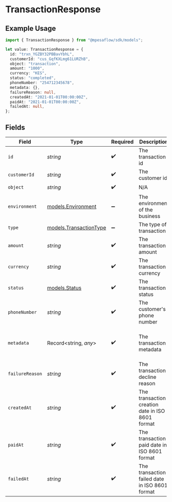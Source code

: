 # TransactionResponse

## Example Usage

```typescript
import { TransactionResponse } from "@mpesaflow/sdk/models";

let value: TransactionResponse = {
  id: "trxn_YGZBY32PBBavYbhL",
  customerId: "cus_GqfKXLmg61LURZhB",
  object: "transaction",
  amount: "1000",
  currency: "KES",
  status: "completed",
  phoneNumber: "254712345678",
  metadata: {},
  failureReason: null,
  createdAt: "2021-01-01T00:00:00Z",
  paidAt: "2021-01-01T00:00:00Z",
  failedAt: null,
};
```

## Fields

| Field                                                  | Type                                                   | Required                                               | Description                                            | Example                                                |
| ------------------------------------------------------ | ------------------------------------------------------ | ------------------------------------------------------ | ------------------------------------------------------ | ------------------------------------------------------ |
| `id`                                                   | *string*                                               | :heavy_check_mark:                                     | The transaction id                                     | trxn_YGZBY32PBBavYbhL                                  |
| `customerId`                                           | *string*                                               | :heavy_check_mark:                                     | The customer id                                        | cus_GqfKXLmg61LURZhB                                   |
| `object`                                               | *string*                                               | :heavy_check_mark:                                     | N/A                                                    | transaction                                            |
| `environment`                                          | [models.Environment](../models/environment.md)         | :heavy_minus_sign:                                     | The environment of the business                        | development                                            |
| `type`                                                 | [models.TransactionType](../models/transactiontype.md) | :heavy_minus_sign:                                     | The type of transaction                                | payment                                                |
| `amount`                                               | *string*                                               | :heavy_check_mark:                                     | The transaction amount                                 | 1000                                                   |
| `currency`                                             | *string*                                               | :heavy_check_mark:                                     | The transaction currency                               | KES                                                    |
| `status`                                               | [models.Status](../models/status.md)                   | :heavy_check_mark:                                     | The transaction status                                 | completed                                              |
| `phoneNumber`                                          | *string*                                               | :heavy_check_mark:                                     | The customer's phone number                            | 254712345678                                           |
| `metadata`                                             | Record<string, *any*>                                  | :heavy_check_mark:                                     | The transaction metadata                               | {<br/>"orderId": "abc123",<br/>"campaign": "giveback-2025"<br/>} |
| `failureReason`                                        | *string*                                               | :heavy_check_mark:                                     | The transaction decline reason                         | Insufficient balance                                   |
| `createdAt`                                            | *string*                                               | :heavy_check_mark:                                     | The transaction creation date in ISO 8601 format       | 2021-01-01T00:00:00Z                                   |
| `paidAt`                                               | *string*                                               | :heavy_check_mark:                                     | The transaction paid date in ISO 8601 format           | 2021-01-01T00:00:00Z                                   |
| `failedAt`                                             | *string*                                               | :heavy_check_mark:                                     | The transaction failed date in ISO 8601 format         | 2021-01-01T00:00:00Z                                   |
